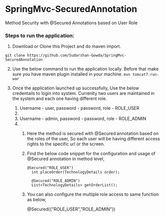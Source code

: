 # SpringMvc-SecuredAnnotation
Method Security with @Secured Annotations based on User Role

### Steps to run the application:

1. Download or Clone this Project and do maven import.
```
git clone https://github.com/Sudarshan-Gowda/SpringMvc-SecuredAnnotation
```

2) Use the below command to run the application locally. Before that make sure you have maven plugin installed in your machine.
``
mvn tomcat7:run-war
``

3) Once the application launched up successfully, Use the below credentails to login into system.
   Currenlty two users are maintained in the system and each one having different role.
   <ol>
     <li>Username - user, password - password, role - ROLE_USER <li>
     <li>Username - admin, password - password, role - ROLE_ADMIN <li>
   <ol>
  
4) Here the method is secured with @Secured annotation based on the roles of the user, So each user will be having different access rights to the specific url or the screen.

5) Find the below code snippet for the configuration and usage of @Secured annotation in method level,

       @Secured("ROLE_USER")
     	 int placeOrder(TechnologyDetails order);

	     @Secured("ROLE_ADMIN")
	     List<TechnologyDetails> getOrderList();
      
      
 6)  You can also configure the multiple role access to same function as below,
            
      @Secured({"ROLE_USER","ROLE_ADMIN"})
      
      
